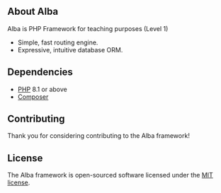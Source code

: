 ## About Alba

Alba is PHP Framework for teaching purposes (Level 1)
- Simple, fast routing engine.
- Expressive, intuitive database ORM.

## Dependencies
- [PHP](https://www.php.net/) 8.1 or above
- [Composer](https://getcomposer.org/)

## Contributing

Thank you for considering contributing to the Alba framework!

## License

The Alba framework is open-sourced software licensed under the [MIT license](https://opensource.org/licenses/MIT).